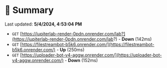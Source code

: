 # 📖 Summary
Last updated: **5/4/2024, 4:53:04 PM**

- `GET` [https://jupiterlab-render-0pdn.onrender.com/lab?](https://jupiterlab-render-0pdn.onrender.com/lab?) - **Down** (142ms)
- `GET` [https://filestreambot-b5k6.onrender.com/](https://filestreambot-b5k6.onrender.com/) - **Up** (250ms)
- `GET` [https://uploader-bot-v4-aggw.onrender.com/](https://uploader-bot-v4-aggw.onrender.com/) - **Down** (152ms)
